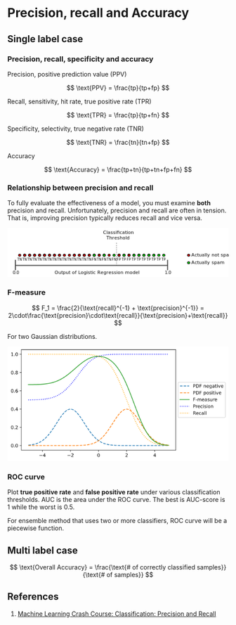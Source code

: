 # Precision, recall and Accuracy

## Single label case

### Precision, recall, specificity and accuracy

Precision, positive prediction value \(PPV\)

$$
\text{PPV} = \frac{tp}{tp+fp}
$$

Recall, sensitivity, hit rate, true positive rate \(TPR\)

$$
\text{TPR} = \frac{tp}{tp+fn}
$$

Specificity, selectivity, true negative rate \(TNR\)

$$
\text{TNR} = \frac{tn}{tn+fp}
$$

Accuracy

$$
\text{Accuracy} = \frac{tp+tn}{tp+tn+fp+fn}
$$

### Relationship between precision and recall

To fully evaluate the effectiveness of a model, you must examine **both** precision and recall. Unfortunately, precision and recall are often in tension. That is, improving precision typically reduces recall and vice versa.

![](../.gitbook/assets/precisionvsrecallbase.png)

### F-measure

$$
F_1 = \frac{2}{\text{recall}^{-1} + \text{precision}^{-1}} = 2\cdot\frac{\text{precision}\cdot\text{recall}}{\text{precision}+\text{recall}}
$$

For two Gaussian distributions.

![](../.gitbook/assets/gaussian_precision_recall.png)

### ROC curve

Plot **true positive rate** and **false positive rate** under various classification thresholds. AUC is the area under the ROC curve. The best is AUC-score is 1 while the worst is 0.5.

For ensemble method that uses two or more classifiers, ROC curve will be a piecewise function.

## Multi label case

$$
\text{Overall Accuracy} = \frac{\text{# of correctly classified samples}}{\text{# of samples}}
$$

## References

1. [Machine Learning Crash Course: Classification: Precision and Recall](https://developers.google.com/machine-learning/crash-course/classification/precision-and-recall)

